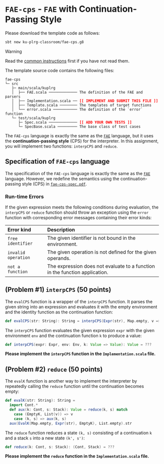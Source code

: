 # `FAE-cps` - `FAE` with Continuation-Passing Style

Please download the template code as follows:
```bash
sbt new ku-plrg-classroom/fae-cps.g8
```

> [!WARNING]
>
> Read the [common instructions](https://github.com/ku-plrg-classroom/docs/blob/main/README.md) first if you have not read them.

The template source code contains the following files:
<pre><code>fae-cps
└─ src
   ├─ main/scala/kuplrg
   │  ├── FAE.scala ───────────── The definition of the FAE and parsers
   │  ├── Implementation.scala ── <b style='color:red;'>[[ IMPLEMENT AND SUBMIT THIS FILE ]]</b>
   │  ├── Template.scala ──────── The templates of target functions
   │  └── error.scala ─────────── The definition of the `error` function
   └─ test/scala/kuplrg
      ├─ Spec.scala ───────────── <b style='color:red;'>[[ ADD YOUR OWN TESTS ]]</b>
      └─ SpecBase.scala ───────── The base class of test cases</code></pre>

The `FAE-cps` language is exactly the same as the [`FAE`](../fae/README.md)
language, but it uses the **continuation-passing style** (CPS) for the
interpreter. In this assignment, you will implement two functions: `interpCPS`
and `reduce`.

## Specification of `FAE-cps` language

The specification of the `FAE-cps` language is exactly the same as the
[`FAE`](../fae/README.md) language. However, we redefine the semantics using the
continuation-passing style (CPS) in [`fae-cps-spec.pdf`](./fae-cps-spec.pdf).

### Run-time Errors

If the given expression meets the following conditions during evaluation, the
`interpCPS` or `reduce` function should throw an exception using the `error`
function with corresponding error messages containing their error kinds:

| Error kind | Description |
|:-----------|:------------|
| `free identifier` | The given identifier is not bound in the environment. |
| `invalid operation` | The given operation is not defined for the given operands. |
| `not a function` | The expression does not evaluate to a function in the function application. |

## (Problem #1) `interpCPS` (50 points)

The `evalCPS` function is a wrapper of the `interpCPS` function. It parses the
given string into an expression and evaluates it with the empty environment and
the identity function as the continuation function:

```scala
def evalCPS(str: String): String = interpCPS(Expr(str), Map.empty, v => v).str
```

The `interpCPS` function evaluates the given expression `expr` with the given
environment `env` and the continuation function `k` to produce a value:
```scala
def interpCPS(expr: Expr, env: Env, k: Value => Value): Value = ???
```
**Please implement the `interpCPS` function in the `Implementation.scala` file.**

## (Problem #2) `reduce` (50 points)

The `evalK` function is another way to implement the interpreter by repeatedly
calling the `reduce` function until the continuation becomes empty:
```scala
def evalK(str: String): String =
  import Cont.*
  def aux(k: Cont, s: Stack): Value = reduce(k, s) match
    case (EmptyK, List(v)) => v
    case (k, s) => aux(k, s)
  aux(EvalK(Map.empty, Expr(str), EmptyK), List.empty).str
```

The `reduce` function reduces a state `(k, s)` consisting of a continuation `k`
and a stack `s` into a new state `(k', s')`:
```scala
def reduce(k: Cont, s: Stack): (Cont, Stack) = ???
```

**Please implement the `reduce` function in the `Implementation.scala` file.**
